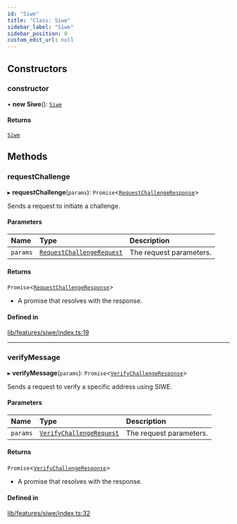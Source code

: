 ```yaml
---
id: "Siwe"
title: "Class: Siwe"
sidebar_label: "Siwe"
sidebar_position: 0
custom_edit_url: null
---
```


## Constructors

### constructor

• **new Siwe**(): [`Siwe`](Siwe.md)

#### Returns

[`Siwe`](Siwe.md)

## Methods

### requestChallenge

▸ **requestChallenge**(`params`): `Promise`<[`RequestChallengeResponse`](../interfaces/RequestChallengeResponse.md)\>

Sends a request to initiate a challenge.

#### Parameters

| Name | Type | Description |
| :------ | :------ | :------ |
| `params` | [`RequestChallengeRequest`](../interfaces/RequestChallengeRequest.md) | The request parameters. |

#### Returns

`Promise`<[`RequestChallengeResponse`](../interfaces/RequestChallengeResponse.md)\>

- A promise that resolves with the response.

#### Defined in

[lib/features/siwe/index.ts:19](https://github.com/JustaName-id/JustaName-sdk/blob/4bd6b66/packages/@justaname.id/sdk/src/lib/features/siwe/index.ts#L19)

___

### verifyMessage

▸ **verifyMessage**(`params`): `Promise`<[`VerifyChallengeResponse`](../interfaces/VerifyChallengeResponse.md)\>

Sends a request to verify a specific address using SIWE.

#### Parameters

| Name | Type | Description |
| :------ | :------ | :------ |
| `params` | [`VerifyChallengeRequest`](../interfaces/VerifyChallengeRequest.md) | The request parameters. |

#### Returns

`Promise`<[`VerifyChallengeResponse`](../interfaces/VerifyChallengeResponse.md)\>

- A promise that resolves with the response.

#### Defined in

[lib/features/siwe/index.ts:32](https://github.com/JustaName-id/JustaName-sdk/blob/4bd6b66/packages/@justaname.id/sdk/src/lib/features/siwe/index.ts#L32)
